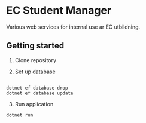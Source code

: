 # EC Student Manager

Various web services for internal use ar EC utbildning.

## Getting started

1. Clone repository

2. Set up database

``````

dotnet ef database drop
dotnet ef database update
``````

3. Run application

`dotnet run`

